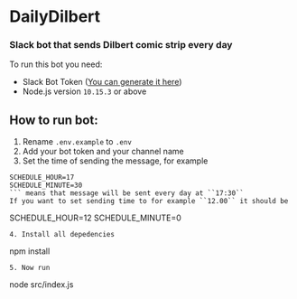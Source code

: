 # DailyDilbert
### Slack bot that sends Dilbert comic strip every day

To run this bot you need:
 - Slack Bot Token ([You can generate it here](https://my.slack.com/services/new/bot))
 - Node.js version `10.15.3` or above

## How to run bot:

1. Rename ``.env.example`` to ``.env``
2. Add your bot token and your channel name
3. Set the time of sending the message, for example 
  ```
  SCHEDULE_HOUR=17
  SCHEDULE_MINUTE=30
  ``` means that message will be sent every day at ``17:30``
  If you want to set sending time to for example ``12.00`` it should be
  ```
  SCHEDULE_HOUR=12
  SCHEDULE_MINUTE=0
  ``` like in CRON-style scheduling
4. Install all depedencies
  ```
  npm install
  ```
5. Now run 
  ```
  node src/index.js
  ```
